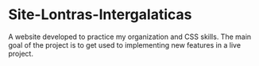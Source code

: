# Site-Lontras-Intergalaticas
A website developed to practice my organization and CSS skills. The main goal of the project is to get used to implementing new features in a live project.
